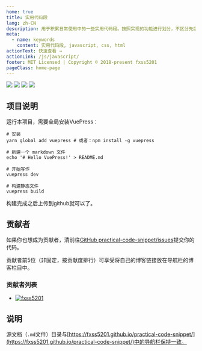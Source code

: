 ```yaml
---
home: true
title: 实用代码段
lang: zh-CN
description: 用于积累日常使用中的一些实用代码段。按照实现的功能进行划分，不区分先后。
meta:
  - name: keywords
    content: 实用代码段, javascript, css, html
actionText: 快速查看 →
actionLink: /js/javascript/
footer: MIT Licensed | Copyright © 2018-present fxss5201
pageClass: home-page
---
```


![](https://img.shields.io/badge/language-javascript-green.svg)
![](https://img.shields.io/badge/Dependencies-MarkDown-brightgreen.svg)
![](https://img.shields.io/badge/VuePress-v1.x-blue.svg)
![](https://img.shields.io/badge/license-MIT-blue.svg)

## 项目说明 ##

运行本项目，需要全局安装VuePress：

``` Shell
# 安装
yarn global add vuepress # 或者：npm install -g vuepress

# 新建一个 markdown 文件
echo '# Hello VuePress!' > README.md

# 开始写作
vuepress dev

# 构建静态文件
vuepress build
```

构建完成之后上传到github就可以了。

## 贡献者 ##

如果你也想成为贡献者，清前往[GitHub practical-code-snippet/issues](https://github.com/fxss5201/practical-code-snippet/issues)提交你的代码。

贡献者前5位（非固定，按贡献度排行）可享受将自己的博客链接放在导航栏的博客栏目中。

### 贡献者列表 ###

* [![fxss5201](https://avatars2.githubusercontent.com/u/21698289?s=40&u=b8141af058c41b99ef4bd22adc9ddba553ec9f81&v=4)](https://github.com/fxss5201)

## 说明 ##

源文档（`.md`文件）目录与[https://fxss5201.github.io/practical-code-snippet/](https://fxss5201.github.io/practical-code-snippet/)中的导航栏保持一致。
